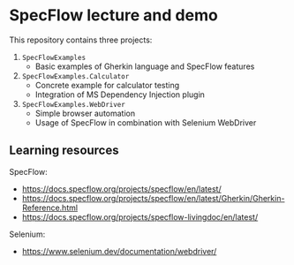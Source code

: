 # SpecFlow lecture and demo

This repository contains three projects:
1. `SpecFlowExamples`
    - Basic examples of Gherkin language and SpecFlow features
2. `SpecFlowExamples.Calculator`
    - Concrete example for calculator testing
    - Integration of MS Dependency Injection plugin
3. `SpecFlowExamples.WebDriver`
    - Simple browser automation
    - Usage of SpecFlow in combination with Selenium WebDriver

## Learning resources

SpecFlow:

- https://docs.specflow.org/projects/specflow/en/latest/
- https://docs.specflow.org/projects/specflow/en/latest/Gherkin/Gherkin-Reference.html
- https://docs.specflow.org/projects/specflow-livingdoc/en/latest/

Selenium:

- https://www.selenium.dev/documentation/webdriver/